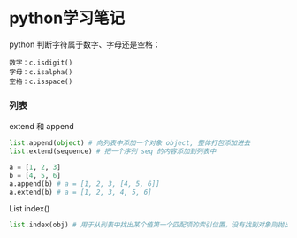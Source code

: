 # python学习笔记

python 判断字符属于数字、字母还是空格：  
```
数字：c.isdigit()
字母：c.isalpha()
空格：c.isspace()
```

### 列表
extend 和 append  
```python
list.append(object) # 向列表中添加一个对象 object, 整体打包添加进去
list.extend(sequence) # 把一个序列 seq 的内容添加到列表中
```
```python
a = [1, 2, 3]
b = [4, 5, 6]
a.append(b) # a = [1, 2, 3, [4, 5, 6]]
a.extend(b) # a = [1, 2, 3, 4, 5, 6]
```

List index()
```python
list.index(obj) # 用于从列表中找出某个值第一个匹配项的索引位置，没有找到对象则抛出异常。
```

